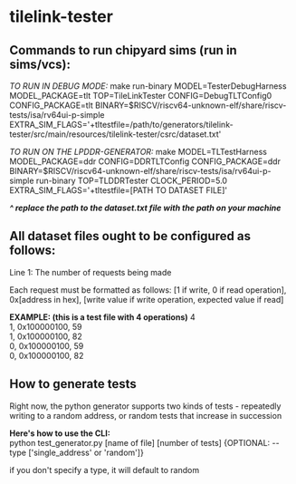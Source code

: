 # tilelink-tester

## Commands to run chipyard sims (run in sims/vcs):

_TO RUN IN DEBUG MODE:_
make run-binary MODEL=TesterDebugHarness MODEL\_PACKAGE=tlt TOP=TileLinkTester CONFIG=DebugTLTConfig0 CONFIG\_PACKAGE=tlt BINARY=$RISCV/riscv64-unknown-elf/share/riscv-tests/isa/rv64ui-p-simple EXTRA\_SIM\_FLAGS='+tltestfile=/path/to/generators/tilelink-tester/src/main/resources/tilelink-tester/csrc/dataset.txt'

_TO RUN ON THE LPDDR-GENERATOR:_
make MODEL=TLTestHarness MODEL_PACKAGE=ddr CONFIG=DDRTLTConfig CONFIG_PACKAGE=ddr BINARY=$RISCV/riscv64-unknown-elf/share/riscv-tests/isa/rv64ui-p-simple run-binary TOP=TLDDRTester CLOCK_PERIOD=5.0 EXTRA_SIM_FLAGS='+tltestfile=[PATH TO DATASET FILE]'

***^ replace the path to the dataset.txt file with the path on your machine***

## All dataset files ought to be configured as follows:

Line 1: The number of requests being made

Each request must be formatted as follows:
[1 if write, 0 if read operation], 0x[address in hex], [write value if write operation, expected value if read]

**EXAMPLE: (this is a test file with 4 operations)**
4<br>
1, 0x100000100, 59<br>
1, 0x100000100, 82<br>
0, 0x100000100, 59<br>
0, 0x100000100, 82<br>

## How to generate tests

Right now, the python generator supports two kinds of tests - repeatedly writing to a random address,
or random tests that increase in succession

__Here's how to use the CLI:__<br>
python test_generator.py [name of file] [number of tests] {OPTIONAL: --type ['single_address' or 'random']}

if you don't specify a type, it will default to random